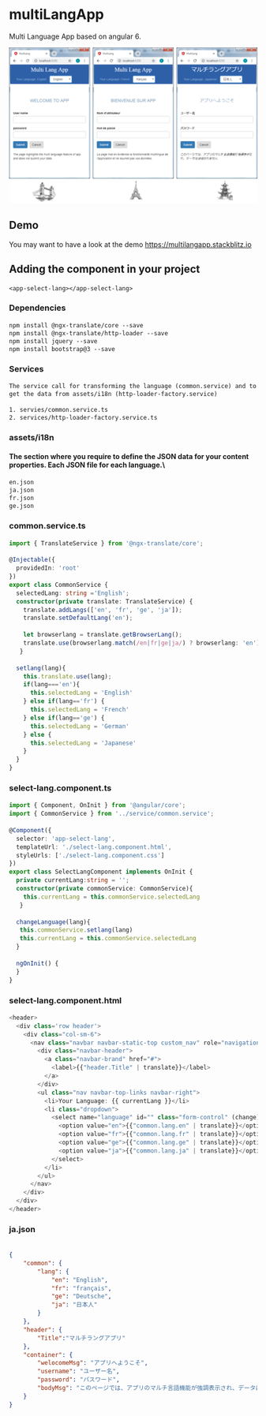 # multiLangApp
Multi Language App based on angular 6.

![alt text](img/multilang.png)


## Demo
You may want to have a look at the demo https://multilangapp.stackblitz.io

## Adding the component in your project
```
<app-select-lang></app-select-lang>
```

### Dependencies
```
npm install @ngx-translate/core --save 
npm install @ngx-translate/http-loader --save 
npm install jquery --save
npm install bootstrap@3 --save
```
### Services
```
The service call for transforming the language (common.service) and to get the data from assets/i18n (http-loader-factory.service)

1. servies/common.service.ts
2. services/http-loader-factory.service.ts
```

### assets/i18n
#### The section where you require to define the JSON data for your content properties. Each JSON file for each language.\
```
en.json 
ja.json 
fr.json 
ge.json 
```
### common.service.ts
``` typescript
import { TranslateService } from '@ngx-translate/core';

@Injectable({
  providedIn: 'root'
})
export class CommonService {
  selectedLang: string ='English';
  constructor(private translate: TranslateService) {
    translate.addLangs(['en', 'fr', 'ge', 'ja']);
    translate.setDefaultLang('en');

    let browserlang = translate.getBrowserLang();
    translate.use(browserlang.match(/en|fr|ge|ja/) ? browserlang: 'en');
   }

  setlang(lang){
    this.translate.use(lang);
    if(lang==='en'){
      this.selectedLang = 'English'
    } else if(lang=='fr') { 
      this.selectedLang = 'French'
    } else if(lang=='ge') { 
      this.selectedLang = 'German'
    } else {
      this.selectedLang = 'Japanese'
    }
  }
}
```

### select-lang.component.ts
``` typescript
import { Component, OnInit } from '@angular/core';
import { CommonService } from '../service/common.service';

@Component({
  selector: 'app-select-lang',
  templateUrl: './select-lang.component.html',
  styleUrls: ['./select-lang.component.css']
})
export class SelectLangComponent implements OnInit {
  private currentLang:string = '';
  constructor(private commonService: CommonService){
    this.currentLang = this.commonService.selectedLang
   }

  changeLanguage(lang){
   this.commonService.setlang(lang)
   this.currentLang = this.commonService.selectedLang
  }

  ngOnInit() {
  }
}

```

### select-lang.component.html
``` typescript
<header>
  <div class='row header'>
    <div class="col-sm-6"> 
      <nav class="navbar navbar-static-top custom_nav" role="navigation" style="margin-bottom: 0">   
        <div class="navbar-header">
          <a class="navbar-brand" href="#">
            <label>{{"header.Title" | translate}}</label>
          </a>
        </div>
        <ul class="nav navbar-top-links navbar-right">
          <li>Your Language: {{ currentLang }}</li>
          <li class="dropdown">
            <select name="language" id="" class="form-control" (change)="changeLanguage($event.target.value)">
              <option value="en">{{"common.lang.en" | translate}}</option>
              <option value="fr">{{"common.lang.fr" | translate}}</option>
              <option value="ge">{{"common.lang.ge" | translate}}</option>
              <option value="ja">{{"common.lang.ja" | translate}}</option>
            </select>
          </li>
        </ul>
      </nav>
    </div>
  </div>
</header>  
```
### ja.json
``` json

{
	"common": {
		"lang": {
			"en": "English",
			"fr": "français",
			"ge": "Deutsche",
			"ja": "日本人"
		}		
    },
    "header": {
		"Title":"マルチラングアプリ"		
	},
	"container": {
		"welocomeMsg": "アプリへようこそ",
		"username": "ユーザー名",
		"password": "パスワード",
		"bodyMsg": "このページでは、アプリのマルチ言語機能が強調表示され、データは送信されません"
	}
}
```
